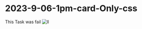 # 2023-9-06-1pm-card-Only-css
This Task was  fail
![ll](https://github.com/ravinath93/2023-9-06-1pm-card-Only-css/assets/143611757/c1c1c039-f238-4327-b7f1-046614abfa94)

